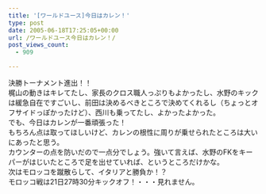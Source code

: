 ```yaml
---
title: '[ワールドユース]今日はカレン！'
type: post
date: 2005-06-18T17:25:05+00:00
url: /ワールドユース今日はカレン！/
post_views_count:
  - 909

---
```

決勝トーナメント進出！！  
梶山の動きはキレてたし、家長のクロス職人っぷりもよかったし、水野のキックは緩急自在ですごいし、前田は決めるべきところで決めてくれるし（ちょっとオフサイドっぽかったけど）、西川も乗ってたし、よかったよかった。  
でも、今日はカレンが一番頑張った！  
もちろん点は取ってほしいけど、カレンの根性に周りが乗せられたところは大いにあったと思う。  
カウンターの点を防いだので一点分でしょう。強いて言えば、水野のFKをキーパーがはじいたところで足を出せていれば、というところだけかな。  
次はモロッコを蹴散らして、イタリアと勝負か！？  
モロッコ戦は21日27時30分キックオフ！・・・見れません。